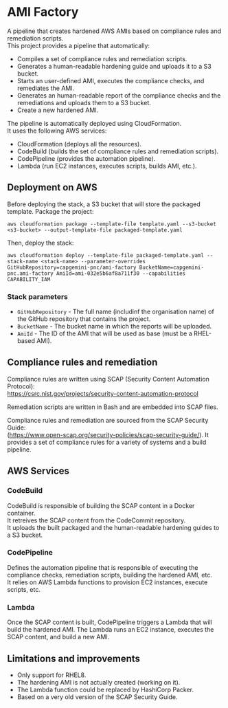 # AMI Factory
A pipeline that creates hardened AWS AMIs based on compliance rules and remediation scripts.  
This project provides a pipeline that automatically:
- Compiles a set of compliance rules and remediation scripts.
- Generates a human-readable hardening guide and uploads it to a S3 bucket.
- Starts an user-defined AMI, executes the compliance checks, and remediates the AMI.
- Generates an human-readable report of the compliance checks and the remediations and uploads them to a S3 bucket.
- Create a new hardened AMI.

The pipeline is automatically deployed using CloudFormation.  
It uses the following AWS services:
- CloudFormation (deploys all the resources).
- CodeBuild (builds the set of compliance rules and remediation scripts).
- CodePipeline (provides the automation pipeline).
- Lambda (run EC2 instances, executes scripts, builds AMI, etc.).

## Deployment on AWS
Before deploying the stack, a S3 bucket that will store the packaged template.
Package the project:
```
aws cloudformation package --template-file template.yaml --s3-bucket <s3-bucket> --output-template-file packaged-template.yaml
```

Then, deploy the stack:
```
aws cloudformation deploy --template-file packaged-template.yaml --stack-name <stack-name> --parameter-overrides GitHubRepository=capgemini-pnc/ami-factory BucketName=capgemini-pnc.ami-factory AmiId=ami-032e5b6af8a711f30 --capabilities CAPABILITY_IAM
```

### Stack parameters
- `GitHubRepository` - The full name (includinf the organisation name) of the GitHub repository that contains the project.
- `BucketName` - The bucket name in which the reports will be uploaded.
- `AmiId` - The ID of the AMI that will be used as base (must be a RHEL-based AMI).

## Compliance rules and remediation
Compliance rules are written using SCAP (Security Content Automation Protocol):  
https://csrc.nist.gov/projects/security-content-automation-protocol

Remediation scripts are written in Bash and are embedded into SCAP files.

Compliance rules and remediation are sourced from the SCAP Security Guide:  
(https://www.open-scap.org/security-policies/scap-security-guide/).
It provides a set of compliance rules for a variety of systems and a build pipeline.

## AWS Services

### CodeBuild
CodeBuild is responsible of building the SCAP content in a Docker container.  
It retreives the SCAP content from the CodeCommit repository.  
It uploads the built packaged and the human-readable hardening guides to a S3 bucket.

### CodePipeline
Defines the automation pipeline that is responsible of executing the compliance checks, remediation scripts, building the hardened AMI, etc.  
It relies on AWS Lambda functions to provision EC2 instances, execute scripts, etc.

### Lambda
Once the SCAP content is built, CodePipeline triggers a Lambda that will build the hardened AMI.
The Lambda runs an EC2 instance, executes the SCAP content, and build a new AMI.

## Limitations and improvements
- Only support for RHEL8.
- The hardening AMI is not actually created (working on it).
- The Lambda function could be replaced by HashiCorp Packer.
- Based on a very old version of the SCAP Security Guide.
